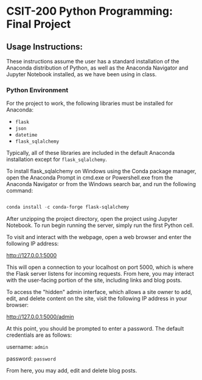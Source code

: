 # CSIT-200 Python Programming: Final Project

## Usage Instructions:

These instructions assume the user has a standard installation of the Anaconda distribution of Python, as well as the Anaconda Navigator and Jupyter Notebook installed, as we have been using in class. 

### Python Environment

For the project to work, the following libraries must be installed for Anaconda:

- `flask`
- `json`
- `datetime`
- `flask_sqlalchemy`

Typically, all of these libraries are included in the default Anaconda installation except for `flask_sqlalchemy`.

To install flask_sqlalchemy on Windows using the Conda package manager, open the Anaconda Prompt in cmd.exe or Powershell.exe from the Anaconda Navigator or from the Windows search bar, and run the following command: 

```powershell

conda install -c conda-forge flask-sqlalchemy

```

After unzipping the project directory, open the project using Jupyter Notebook. To run begin running the server, simply run the first Python cell.

To visit and interact with the webpage, open a web browser and enter the following IP address:

http://127.0.0.1:5000

This will open a connection to your localhost on port 5000, which is where the Flask server listens for incoming requests. From here, you may interact with the user-facing portion of the site, including links and blog posts. 

To access the "hidden" admin interface, which allows a site owner to add, edit, and delete content on the site, visit the following IP address in your browser: 

http://127.0.0.1:5000/admin

At this point, you should be prompted to enter a password. The default credentials are as follows:

username: `admin`

password: `password`

From here, you may add, edit and delete blog posts. 
